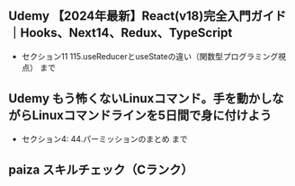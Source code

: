 ## Udemy 【2024年最新】React(v18)完全入門ガイド｜Hooks、Next14、Redux、TypeScript
- セクション11 115.useReducerとuseStateの違い（関数型プログラミング視点） まで

## Udemy もう怖くないLinuxコマンド。手を動かしながらLinuxコマンドラインを5日間で身に付けよう
- セクション4: 44.パーミッションのまとめ まで

## paiza スキルチェック（Cランク）

